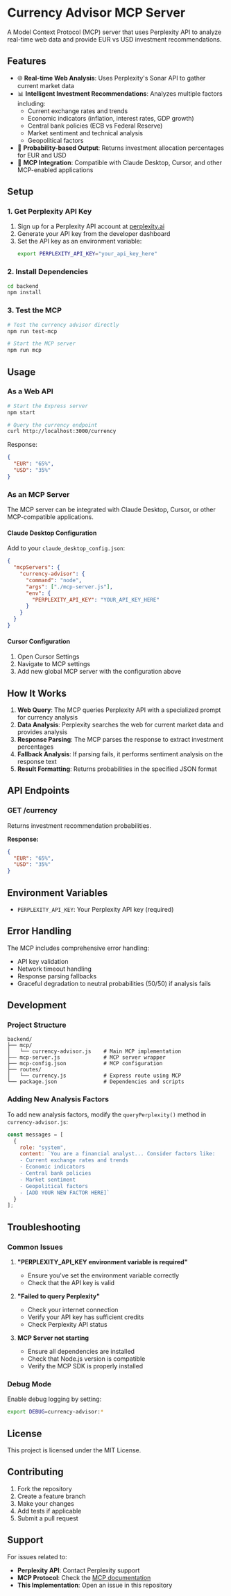 # Currency Advisor MCP Server

A Model Context Protocol (MCP) server that uses Perplexity API to analyze real-time web data and provide EUR vs USD investment recommendations.

## Features

- 🌐 **Real-time Web Analysis**: Uses Perplexity's Sonar API to gather current market data
- 📊 **Intelligent Investment Recommendations**: Analyzes multiple factors including:
  - Current exchange rates and trends
  - Economic indicators (inflation, interest rates, GDP growth)
  - Central bank policies (ECB vs Federal Reserve)
  - Market sentiment and technical analysis
  - Geopolitical factors
- 🎯 **Probability-based Output**: Returns investment allocation percentages for EUR and USD
- 🔄 **MCP Integration**: Compatible with Claude Desktop, Cursor, and other MCP-enabled applications

## Setup

### 1. Get Perplexity API Key

1. Sign up for a Perplexity API account at [perplexity.ai](https://perplexity.ai)
2. Generate your API key from the developer dashboard
3. Set the API key as an environment variable:
   ```bash
   export PERPLEXITY_API_KEY="your_api_key_here"
   ```

### 2. Install Dependencies

```bash
cd backend
npm install
```

### 3. Test the MCP

```bash
# Test the currency advisor directly
npm run test-mcp

# Start the MCP server
npm run mcp
```

## Usage

### As a Web API

```bash
# Start the Express server
npm start

# Query the currency endpoint
curl http://localhost:3000/currency
```

Response:
```json
{
  "EUR": "65%",
  "USD": "35%"
}
```

### As an MCP Server

The MCP server can be integrated with Claude Desktop, Cursor, or other MCP-compatible applications.

#### Claude Desktop Configuration

Add to your `claude_desktop_config.json`:

```json
{
  "mcpServers": {
    "currency-advisor": {
      "command": "node",
      "args": ["./mcp-server.js"],
      "env": {
        "PERPLEXITY_API_KEY": "YOUR_API_KEY_HERE"
      }
    }
  }
}
```

#### Cursor Configuration

1. Open Cursor Settings
2. Navigate to MCP settings
3. Add new global MCP server with the configuration above

## How It Works

1. **Web Query**: The MCP queries Perplexity API with a specialized prompt for currency analysis
2. **Data Analysis**: Perplexity searches the web for current market data and provides analysis
3. **Response Parsing**: The MCP parses the response to extract investment percentages
4. **Fallback Analysis**: If parsing fails, it performs sentiment analysis on the response text
5. **Result Formatting**: Returns probabilities in the specified JSON format

## API Endpoints

### GET /currency

Returns investment recommendation probabilities.

**Response:**
```json
{
  "EUR": "65%",
  "USD": "35%"
}
```

## Environment Variables

- `PERPLEXITY_API_KEY`: Your Perplexity API key (required)

## Error Handling

The MCP includes comprehensive error handling:
- API key validation
- Network timeout handling
- Response parsing fallbacks
- Graceful degradation to neutral probabilities (50/50) if analysis fails

## Development

### Project Structure

```
backend/
├── mcp/
│   └── currency-advisor.js    # Main MCP implementation
├── mcp-server.js              # MCP server wrapper
├── mcp-config.json            # MCP configuration
├── routes/
│   └── currency.js            # Express route using MCP
└── package.json               # Dependencies and scripts
```

### Adding New Analysis Factors

To add new analysis factors, modify the `queryPerplexity()` method in `currency-advisor.js`:

```javascript
const messages = [
  {
    role: "system",
    content: `You are a financial analyst... Consider factors like:
    - Current exchange rates and trends
    - Economic indicators
    - Central bank policies
    - Market sentiment
    - Geopolitical factors
    - [ADD YOUR NEW FACTOR HERE]`
  }
];
```

## Troubleshooting

### Common Issues

1. **"PERPLEXITY_API_KEY environment variable is required"**
   - Ensure you've set the environment variable correctly
   - Check that the API key is valid

2. **"Failed to query Perplexity"**
   - Check your internet connection
   - Verify your API key has sufficient credits
   - Check Perplexity API status

3. **MCP Server not starting**
   - Ensure all dependencies are installed
   - Check that Node.js version is compatible
   - Verify the MCP SDK is properly installed

### Debug Mode

Enable debug logging by setting:
```bash
export DEBUG=currency-advisor:*
```

## License

This project is licensed under the MIT License.

## Contributing

1. Fork the repository
2. Create a feature branch
3. Make your changes
4. Add tests if applicable
5. Submit a pull request

## Support

For issues related to:
- **Perplexity API**: Contact Perplexity support
- **MCP Protocol**: Check the [MCP documentation](https://modelcontextprotocol.io/)
- **This Implementation**: Open an issue in this repository 